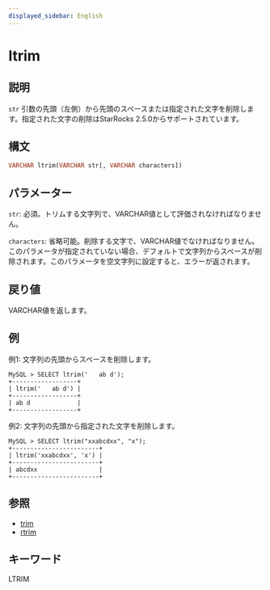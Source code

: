 ```yaml
---
displayed_sidebar: English
---
```


# ltrim

## 説明

`str` 引数の先頭（左側）から先頭のスペースまたは指定された文字を削除します。指定された文字の削除はStarRocks 2.5.0からサポートされています。

## 構文

```Haskell
VARCHAR ltrim(VARCHAR str[, VARCHAR characters])
```

## パラメーター

`str`: 必須。トリムする文字列で、VARCHAR値として評価されなければなりません。

`characters`: 省略可能。削除する文字で、VARCHAR値でなければなりません。このパラメータが指定されていない場合、デフォルトで文字列からスペースが削除されます。このパラメータを空文字列に設定すると、エラーが返されます。

## 戻り値

VARCHAR値を返します。

## 例

例1: 文字列の先頭からスペースを削除します。

```Plain Text
MySQL > SELECT ltrim('   ab d');
+------------------+
| ltrim('   ab d') |
+------------------+
| ab d             |
+------------------+
```

例2: 文字列の先頭から指定された文字を削除します。

```Plain Text
MySQL > SELECT ltrim("xxabcdxx", "x");
+------------------------+
| ltrim('xxabcdxx', 'x') |
+------------------------+
| abcdxx                 |
+------------------------+
```

## 参照

- [trim](trim.md)
- [rtrim](rtrim.md)

## キーワード

LTRIM
